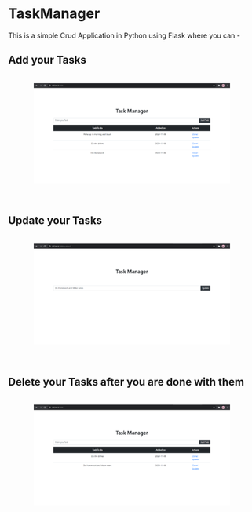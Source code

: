 # TaskManager


This is a simple Crud Application in Python using Flask where you can - 

<p></p>
<h2>Add your Tasks</h2>
<br>

<div align="center">
    <img src="/screenshots/Screenshot1.png" width="400px"</img> 
</div>


<p><br></p>
<h2>Update your Tasks</h2>
<br>
<div align="center">
    <img src="/screenshots/Screenshot3.png" width="400px"</img> 
</div>

<p><br></p>
<h2>Delete your Tasks after you are done with them</h2>
<br>
<div align="center">
    <img src="/screenshots/Screenshot2.png" width="400px"</img> 
</div>

